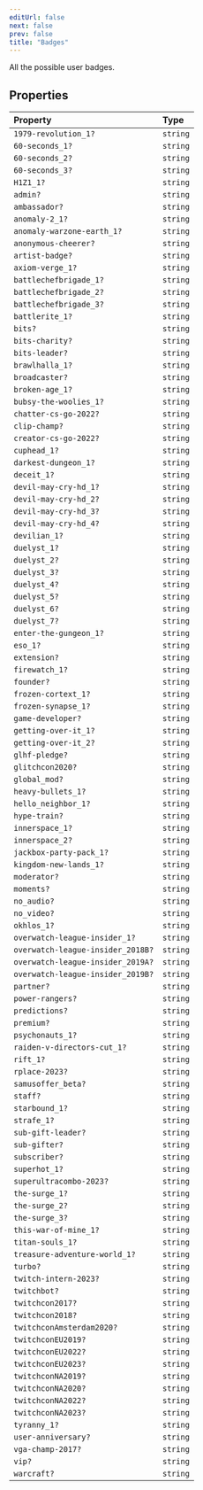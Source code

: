 ```yaml
---
editUrl: false
next: false
prev: false
title: "Badges"
---
```


All the possible user badges.

## Properties

| Property | Type |
| :------ | :------ |
| `1979-revolution_1?` | `string` |
| `60-seconds_1?` | `string` |
| `60-seconds_2?` | `string` |
| `60-seconds_3?` | `string` |
| `H1Z1_1?` | `string` |
| `admin?` | `string` |
| `ambassador?` | `string` |
| `anomaly-2_1?` | `string` |
| `anomaly-warzone-earth_1?` | `string` |
| `anonymous-cheerer?` | `string` |
| `artist-badge?` | `string` |
| `axiom-verge_1?` | `string` |
| `battlechefbrigade_1?` | `string` |
| `battlechefbrigade_2?` | `string` |
| `battlechefbrigade_3?` | `string` |
| `battlerite_1?` | `string` |
| `bits?` | `string` |
| `bits-charity?` | `string` |
| `bits-leader?` | `string` |
| `brawlhalla_1?` | `string` |
| `broadcaster?` | `string` |
| `broken-age_1?` | `string` |
| `bubsy-the-woolies_1?` | `string` |
| `chatter-cs-go-2022?` | `string` |
| `clip-champ?` | `string` |
| `creator-cs-go-2022?` | `string` |
| `cuphead_1?` | `string` |
| `darkest-dungeon_1?` | `string` |
| `deceit_1?` | `string` |
| `devil-may-cry-hd_1?` | `string` |
| `devil-may-cry-hd_2?` | `string` |
| `devil-may-cry-hd_3?` | `string` |
| `devil-may-cry-hd_4?` | `string` |
| `devilian_1?` | `string` |
| `duelyst_1?` | `string` |
| `duelyst_2?` | `string` |
| `duelyst_3?` | `string` |
| `duelyst_4?` | `string` |
| `duelyst_5?` | `string` |
| `duelyst_6?` | `string` |
| `duelyst_7?` | `string` |
| `enter-the-gungeon_1?` | `string` |
| `eso_1?` | `string` |
| `extension?` | `string` |
| `firewatch_1?` | `string` |
| `founder?` | `string` |
| `frozen-cortext_1?` | `string` |
| `frozen-synapse_1?` | `string` |
| `game-developer?` | `string` |
| `getting-over-it_1?` | `string` |
| `getting-over-it_2?` | `string` |
| `glhf-pledge?` | `string` |
| `glitchcon2020?` | `string` |
| `global_mod?` | `string` |
| `heavy-bullets_1?` | `string` |
| `hello_neighbor_1?` | `string` |
| `hype-train?` | `string` |
| `innerspace_1?` | `string` |
| `innerspace_2?` | `string` |
| `jackbox-party-pack_1?` | `string` |
| `kingdom-new-lands_1?` | `string` |
| `moderator?` | `string` |
| `moments?` | `string` |
| `no_audio?` | `string` |
| `no_video?` | `string` |
| `okhlos_1?` | `string` |
| `overwatch-league-insider_1?` | `string` |
| `overwatch-league-insider_2018B?` | `string` |
| `overwatch-league-insider_2019A?` | `string` |
| `overwatch-league-insider_2019B?` | `string` |
| `partner?` | `string` |
| `power-rangers?` | `string` |
| `predictions?` | `string` |
| `premium?` | `string` |
| `psychonauts_1?` | `string` |
| `raiden-v-directors-cut_1?` | `string` |
| `rift_1?` | `string` |
| `rplace-2023?` | `string` |
| `samusoffer_beta?` | `string` |
| `staff?` | `string` |
| `starbound_1?` | `string` |
| `strafe_1?` | `string` |
| `sub-gift-leader?` | `string` |
| `sub-gifter?` | `string` |
| `subscriber?` | `string` |
| `superhot_1?` | `string` |
| `superultracombo-2023?` | `string` |
| `the-surge_1?` | `string` |
| `the-surge_2?` | `string` |
| `the-surge_3?` | `string` |
| `this-war-of-mine_1?` | `string` |
| `titan-souls_1?` | `string` |
| `treasure-adventure-world_1?` | `string` |
| `turbo?` | `string` |
| `twitch-intern-2023?` | `string` |
| `twitchbot?` | `string` |
| `twitchcon2017?` | `string` |
| `twitchcon2018?` | `string` |
| `twitchconAmsterdam2020?` | `string` |
| `twitchconEU2019?` | `string` |
| `twitchconEU2022?` | `string` |
| `twitchconEU2023?` | `string` |
| `twitchconNA2019?` | `string` |
| `twitchconNA2020?` | `string` |
| `twitchconNA2022?` | `string` |
| `twitchconNA2023?` | `string` |
| `tyranny_1?` | `string` |
| `user-anniversary?` | `string` |
| `vga-champ-2017?` | `string` |
| `vip?` | `string` |
| `warcraft?` | `string` |
